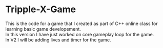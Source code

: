# Tripple-X-Game

This is the code for a game that I created as part of C++ online class for learning basic game developement.<br/>
In this version I have just worked on core gameplay loop for the game.<br/>
In V2 I will be adding lives and timer for the game.<br/>
